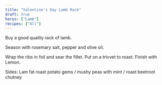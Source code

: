 ```yaml
---
title: "Valentine's Day Lamb Rack"
draft: true
heros: ["Lamb"]
recipes: ["All"]
---
```


Buy a good quality rack of lamb.

Season with rosemary salt, pepper and olive oil.

Wrap the ribs in foil and sear the fillet. Put on a trivvet to roast. Finish with Lemon.

Sides: Lam fat roast potato gems / mushy peas with mint / roast beetroot chutney
